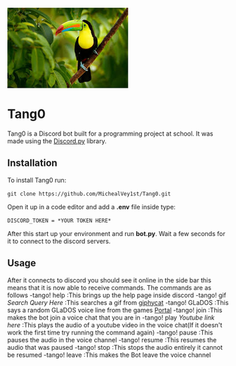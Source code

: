 ![](toucan.jpeg)
# Tang0
Tang0 is a Discord bot built for a programming project at school. It was made using the [Discord.py](https://discordpy.readthedocs.io/en/stable/) library.

## Installation
To install Tang0 run:
```
git clone https://github.com/MichealVey1st/Tang0.git
``` 
Open it up in a code editor and add a **.env** file inside type:
```
DISCORD_TOKEN = *YOUR TOKEN HERE*
```
After this start up your environment and run **bot.py**.
Wait a few seconds for it to connect to the discord servers.

## Usage
After it connects to discord you should see it online in the side bar this means that it is now able to receive commands. The commands are as follows
-tango! help
:This brings up the help page inside discord
-tango! gif *Search Query Here*
:This searches a gif from [giphycat](https://gfycat.com)
-tango! GLaDOS
:This says a random GLaDOS voice line from the games [Portal](https://en.wikipedia.org/wiki/Portal_(video_game))
-tango! join
:This makes the bot join a voice chat that you are in
-tango! play *Youtube link here*
:This plays the audio of a youtube video in the voice chat(If it doesn't work the first time try running the command again)
-tango! pause
:This pauses the audio in the voice channel
-tango! resume
:This resumes the audio that was paused
-tango! stop
:This stops the audio entirely it cannot be resumed
-tango! leave
:This makes the Bot leave the voice channel